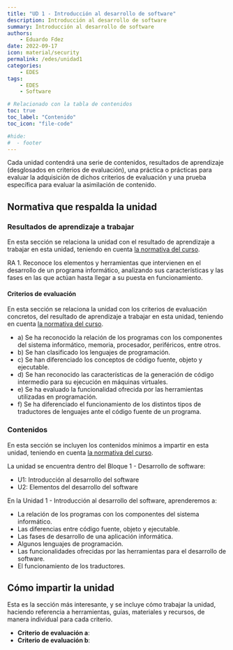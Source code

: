```yaml
---
title: "UD 1 - Introducción al desarrollo de software"
description: Introducción al desarrollo de software
summary: Introducción al desarrollo de software
authors:
    - Eduardo Fdez
date: 2022-09-17
icon: material/security
permalink: /edes/unidad1
categories:
    - EDES
tags:
    - EDES
    - Software

# Relacionado con la tabla de contenidos
toc: true
toc_label: "Contenido"
toc_icon: "file-code"

#hide:
#  - footer
---
```


Cada unidad contendrá una serie de contenidos, resultados de aprendizaje (desglosados en criterios de evaluación), una práctica o prácticas para evaluar la adquisición de dichos criterios de evaluación y una prueba específica para evaluar la asimilación de contenido.

## Normativa que respalda la unidad

### Resultados de aprendizaje a trabajar

En esta sección se relaciona la unidad con el resultado de aprendizaje a trabajar en esta unidad, teniendo en cuenta [la normativa del curso](https://www.todofp.es/dam/jcr:c198771c-775e-469b-936f-5f5ef6af165a/andtsdesarrollo-aplicaciones-web-pdf.pdf).

RA 1. Reconoce los elementos y herramientas que intervienen en el desarrollo de un programa informático, analizando sus características y las fases en las que actúan hasta llegar a su puesta en funcionamiento.

#### Criterios de evaluación

En esta sección se relaciona la unidad con los criterios de evaluación concretos, del resultado de aprendizaje a trabajar en esta unidad, teniendo en cuenta [la normativa del curso](https://www.boe.es/diario_boe/txt.php?id=BOE-A-2020-4963).

* a) Se ha reconocido la relación de los programas con los componentes del sistema informático, memoria, procesador, periféricos, entre otros.
* b) Se han clasificado los lenguajes de programación.
* c) Se han diferenciado los conceptos de código fuente, objeto y ejecutable.
* d) Se han reconocido las características de la generación de código intermedio para su ejecución en máquinas virtuales.
* e) Se ha evaluado la funcionalidad ofrecida por las herramientas utilizadas en programación.
* f) Se ha diferenciado el funcionamiento de los distintos tipos de traductores de lenguajes ante el código fuente de un programa.

### Contenidos

En esta sección se incluyen los contenidos mínimos a impartir en esta unidad, teniendo en cuenta [la normativa del curso](https://www.todofp.es/dam/jcr:c198771c-775e-469b-936f-5f5ef6af165a/andtsdesarrollo-aplicaciones-web-pdf.pdf).

La unidad se encuentra dentro del Bloque 1 - Desarrollo de software:
* U1: Introducción al desarrollo del software
* U2: Elementos del desarrollo del software

En la Unidad 1 - Introducción al desarrollo del software, aprenderemos a: 
* La relación de los programas con los componentes del sistema informático.
* Las diferencias entre código fuente, objeto y ejecutable.
* Las fases de desarrollo de una aplicación informática.
* Algunos lenguajes de programación.
* Las funcionalidades ofrecidas por las herramientas para el desarrollo de software.
* El funcionamiento de los traductores.

## Cómo impartir la unidad

Esta es la sección más interesante, y se incluye cómo trabajar la unidad, haciendo referencia a herramientas, guías, materiales y recursos, de manera individual para cada criterio.

- **Criterio de evaluación a**:
- **Criterio de evaluación b**: 
